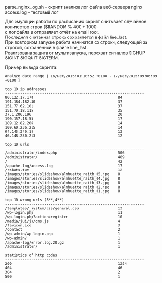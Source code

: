parse_nginx_log.sh - скрипт анализа лог файла веб-сервера nginx  
access.log - тестовый лог  

Для эмуляции работы по расписанию скрипт считывает случайное количество строк ($RANDOM % 400 + 1000)  
с лог файла и отправляет отчёт на email root.  
Последняя считанная строка сохраняется в файл line_last.  
При повторном запуске работа начинатся со строки, следующей за строкой, сохранённой в файле line_last.  
Реализована защита от мультизапуска, перехват сигналов SIGHUP SIGINT SIGQUIT SIGTERM.


Пример вывода скрипта:

    analyze date range [ 16/Dec/2015:01:10:52 +0100 - 17/Dec/2015:09:06:09 +0100 ]  

    top 10 ip addresses
    ----------------------------------------------------------------
    80.122.17.178                                     	84
    191.184.182.30                                    	37
    151.77.62.101                                     	37
    151.70.18.115                                     	35
    37.1.206.196                                      	20
    190.157.18.55                                     	17
    189.12.82.206                                     	14
    109.60.236.215                                    	14
    94.143.240.18                                     	12
    46.148.230.213                                    	12

    top 10 urls
    ----------------------------------------------------------------
    /administrator/index.php                          	506
    /administrator/                                   	489
    /                                                 	42
    /apache-log/access.log                            	17
    /robots.txt                                       	12
    /images/stories/slideshow/almhuette_raith_05.jpg  	8
    /images/stories/slideshow/almhuette_raith_04.jpg  	8
    /images/stories/slideshow/almhuette_raith_03.jpg  	8
    /images/stories/slideshow/almhuette_raith_02.jpg  	8
    /images/stories/slideshow/almhuette_raith_01.jpg  	8

    top 10 wrong urls (5**,4**)
    ----------------------------------------------------------------
    /templates/_system/css/general.css                	13
    /wp-login.php                                     	11
    /wp-login.php?action=register                     	10
    /media/jui/js/cms.js                              	4
    /favicon.ico                                      	3
    /contact                                          	2
    /wp-admin/wp-login.php                            	1
    /wp-admin/                                        	1
    /apache-log/error.log.20.gz                       	1
    /administrator/                                   	1

    statistics of http codes
    ----------------------------------------------------------------
    200                                               	1284
    404                                               	46
    304                                               	2
    500                                               	1
